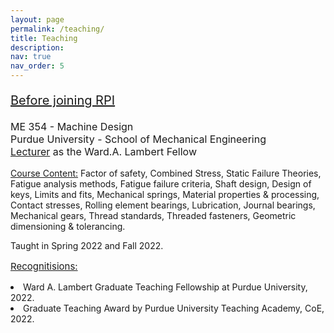 ```yaml
---
layout: page
permalink: /teaching/
title: Teaching
description:  
nav: true
nav_order: 5
---
```


<p style="font-size: 20px;">  <u>Before joining RPI</u><br>
<p style="font-size: 16px;">ME 354 - Machine Design<br>Purdue University - School of Mechanical Engineering <br> <u>Lecturer</u> as the Ward.A. Lambert Fellow <br></p>

 <u>Course Content:</u> Factor of safety, Combined Stress, Static Failure Theories, Fatigue analysis methods, Fatigue failure criteria, Shaft design, Design of keys, Limits and fits, Mechanical springs, Material properties & processing, Contact stresses, Rolling element bearings, Lubrication, Journal bearings, Mechanical gears, Thread standards, Threaded fasteners, Geometric dimensioning & tolerancing.
 <br>

Taught in Spring 2022 and Fall 2022.
<p style="font-size: 15px;"> <u>Recognitisions:</u><br> 
<li> Ward A. Lambert Graduate Teaching Fellowship at Purdue University, 2022.
  </li> 
  <li> Graduate Teaching Award by Purdue University Teaching Academy, CoE, 2022.
  </li> 

